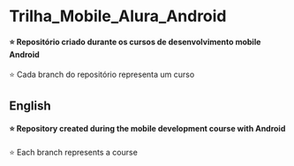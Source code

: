 # Trilha_Mobile_Alura_Android
#### :star: Repositório criado durante os cursos de desenvolvimento mobile Android
:star: Cada branch do repositório representa um curso

## English
#### :star: Repository created during the mobile development course with Android
:star: Each branch represents a course
